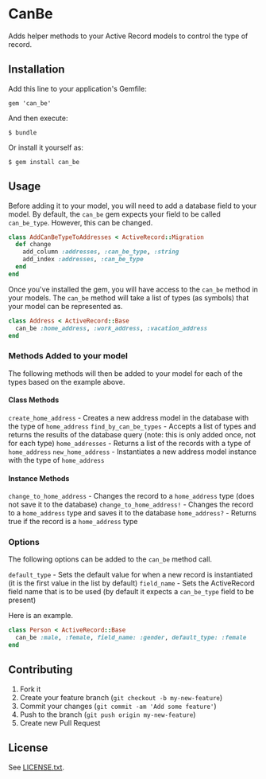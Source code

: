# CanBe

Adds helper methods to your Active Record models to control the type of record.

## Installation

Add this line to your application's Gemfile:

    gem 'can_be'

And then execute:

    $ bundle

Or install it yourself as:

    $ gem install can_be

## Usage

Before adding it to your model, you will need to add a database field to
your model.  By default, the `can_be` gem expects your field to be
called `can_be_type`.  However, this can be changed.

```ruby
class AddCanBeTypeToAddresses < ActiveRecord::Migration
  def change
    add_column :addresses, :can_be_type, :string
    add_index :addresses, :can_be_type
  end
end
```

Once you've installed the gem, you will have access to the `can_be` method in your models.  The `can_be` method will take a list of types (as symbols) that your model can be represented as.

```ruby
class Address < ActiveRecord::Base
  can_be :home_address, :work_address, :vacation_address
end
```

### Methods Added to your model

The following methods will then be added to your model for each of the types based on the example above.

#### Class Methods

`create_home_address` - Creates a new address model in the database with the type of `home_address`
`find_by_can_be_types` - Accepts a list of types and returns the results of the database query (note: this is only added once, not for each type)
`home_addresses` - Returns a list of the records with a type of `home_address`
`new_home_address` - Instantiates a new address model instance with the type of `home_address`

#### Instance Methods

`change_to_home_address` - Changes the record to a `home_address` type (does not save it to the database)
`change_to_home_address!` - Changes the record to a `home_address` type and saves it to the database
`home_address?` - Returns true if the record is a `home_address` type

### Options

The following options can be added to the `can_be` method call.

`default_type` - Sets the default value for when a new record is instantiated (it is the first value in the list by default)
`field_name` - Sets the ActiveRecord field name that is to be used (by default it expects a `can_be_type` field to be present)

Here is an example.

```ruby
class Person < ActiveRecord::Base
  can_be :male, :female, field_name: :gender, default_type: :female
end
```

## Contributing

1. Fork it
2. Create your feature branch (`git checkout -b my-new-feature`)
3. Commit your changes (`git commit -am 'Add some feature'`)
4. Push to the branch (`git push origin my-new-feature`)
5. Create new Pull Request

## License

See [LICENSE.txt](https://github.com/mstarkman/can_be/blob/master/LICENSE.txt).
